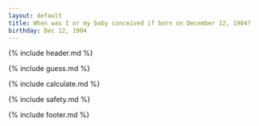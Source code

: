 ```yaml
---
layout: default
title: When was I or my baby conceived if born on December 12, 1904?
birthday: Dec 12, 1904
---
```


{% include header.md %}

{% include guess.md %}

{% include calculate.md %}

{% include safety.md %}

{% include footer.md %}



